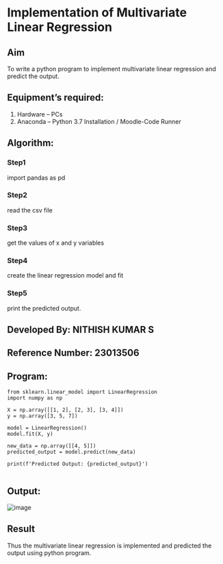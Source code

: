 # Implementation of Multivariate Linear Regression
## Aim
To write a python program to implement multivariate linear regression and predict the output.
## Equipment’s required:
1.	Hardware – PCs
2.	Anaconda – Python 3.7 Installation / Moodle-Code Runner
## Algorithm:
### Step1
import pandas as pd

### Step2
read the csv file

### Step3
get the values of x and y variables
### Step4
create the linear regression model and fit

### Step5
print the predicted output.

## Developed By: NITHISH KUMAR S
## Reference Number: 23013506

## Program:
```
from sklearn.linear_model import LinearRegression
import numpy as np

X = np.array([[1, 2], [2, 3], [3, 4]])
y = np.array([3, 5, 7])

model = LinearRegression()
model.fit(X, y)

new_data = np.array([[4, 5]])
predicted_output = model.predict(new_data)

print(f'Predicted Output: {predicted_output}')


```
## Output:

![image](https://github.com/nithish467/Multivariate-Linear-Regression/assets/150232274/1f99d1e9-ea20-450c-b3bf-ae9e4c864f76)

## Result
Thus the multivariate linear regression is implemented and predicted the output using python program.
